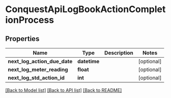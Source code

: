 # ConquestApiLogBookActionCompletionProcess

## Properties
Name | Type | Description | Notes
------------ | ------------- | ------------- | -------------
**next_log_action_due_date** | **datetime** |  | [optional] 
**next_log_meter_reading** | **float** |  | [optional] 
**next_log_std_action_id** | **int** |  | [optional] 

[[Back to Model list]](../README.md#documentation-for-models) [[Back to API list]](../README.md#documentation-for-api-endpoints) [[Back to README]](../README.md)


